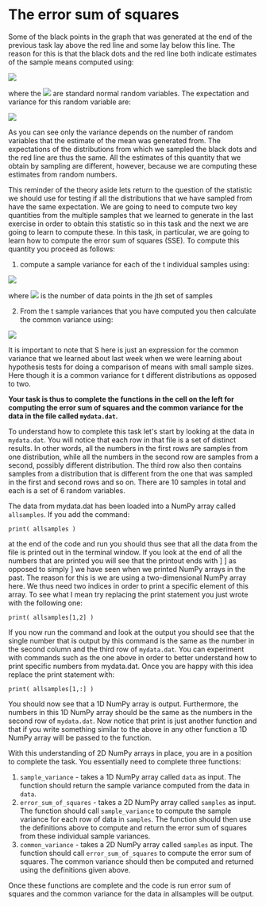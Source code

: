 # The error sum of squares

Some of the black points in the graph that was generated at the end of the previous task lay above the red line and some lay below this line.  The reason for this is that the black dots and the red line both indicate estimates of the sample means computed using:

![](https://render.githubusercontent.com/render/math?math=\overline{X}=\frac{1}{n}\sum_{i=1}^nX_i)

where the ![](https://render.githubusercontent.com/render/math?math=X_i) are standard normal random variables.  The expectation and variance for this random variable are:

![](https://render.githubusercontent.com/render/math?math=\mathbb{E}(\overline{X})=0\qquad\textrm{var}(\overline{X})=\frac{1}{n})

As you can see only the variance depends on the number of random variables that the estimate of the mean was generated from.  The expectations of the distributions from which we sampled the black dots and the red line are thus the same.  All the estimates of this quantity that we obtain by sampling are different, however, because we are computing these estimates from random numbers.

This reminder of the theory aside lets return to the question of the statistic we should use for testing if all the distributions that we have sampled from have the same expectation.  We are going to need to compute two key quantities from the multiple samples that we learned to generate in the last exercise in order to obtain this statistic so in this task and the next we are going to learn to compute these.  In this task, in particular, we are going to learn how to compute the error sum of squares (SSE).  To compute this quantity you proceed as follows:

1. compute a sample variance for each of the t individual samples using:

![](https://render.githubusercontent.com/render/math?math=S_j^2=\frac{n_j}{n_j-1}\left[\frac{1}{n_j}\sum_{i=1}^{n_j}X_i^2-\left(\frac{1}{n_j}\sum_{i=1}^{n_j}X_i\right)^2\right])

where ![](https://render.githubusercontent.com/render/math?math=n_j) is the number of data points in the jth set of samples

2. From the t sample variances that you have computed you then calculate the common variance using:

![](https://render.githubusercontent.com/render/math?math=S^2=\frac{SS_E}{\sum_{j=1}^t(n_j-1)}=\frac{\sum_{j=1}^t(n_j-1)s_j^2}{\sum_{j=1}^t(n_j-1)})

It is important to note that S here is just an expression for the common variance that we learned about last week when we were learning about hypothesis tests for doing a comparison of means with small sample sizes.  Here though it is a common variance for t different distributions as opposed to two.  

__Your task is thus to complete the functions in the cell on the left for computing the error sum of squares and the common variance for the data in the file called `mydata.dat`.__  

To understand how to complete this task let's start by looking at the data in `mydata.dat`. You will notice that each row in that file is a set of distinct results.  In other words, all the numbers in the first rows are samples from one distribution, while all the numbers in the second row are samples from a second, possibly different distribution.  The third row also then contains samples from a distribution that is different from the one that was sampled in the first and second rows and so on.  There are 10 samples in total and each is a set of 6 random variables.

The data from mydata.dat has been loaded into a NumPy array called `allsamples`.  If you add the command:

````
print( allsamples )
````

at the end of the code and run you should thus see that all the data from the file is printed out in the terminal window.  If you look at the end of all the numbers that are printed you will see that the printout ends with  ] ] as opposed to simply ] we have seen when we printed NumPy arrays in the past.  The reason for this is we are using a two-dimensional NumPy array here.  We thus need two indices in order to print a specific element of this array.  To see what I mean try replacing the print statement you just wrote with the following one:

````
print( allsamples[1,2] )    
````

If you now run the command and look at the output you should see that the single number that is output by this command is the same as the number in the second column and the third row of `mydata.dat`.  You can experiment with commands such as the one above in order to better understand how to print specific numbers from mydata.dat.  Once you are happy with this idea replace the print statement with:

````
print( allsamples[1,:] )   
````

You should now see that a 1D NumPy array is output.  Furthermore, the numbers in this 1D NumPy array should be the same as the numbers in the second row of `mydata.dat`. Now notice that print is just another function and that if you write something similar to the above in any other function a 1D NumPy array will be passed to the function.

With this understanding of 2D NumPy arrays in place, you are in a position to complete the task.  You essentially need to complete three functions:

1. `sample_variance` - takes a 1D NumPy array called `data` as input.  The function should return the sample variance computed from the data in `data`.
2. `error_sum_of_squares` - takes a 2D NumPy array called `samples` as input.  The function should call `sample_variance` to compute the sample variance for each row of data in `samples`.  The function should then use the definitions above to compute and return the error sum of squares from these individual sample variances.
2. `common_variance` - takes a 2D NumPy array called `samples` as input.  The function should call `error_sum_of_squares` to compute the error sum of squares.  The common variance should then be computed and returned using the definitions given above.

Once these functions are complete and the code is run error sum of squares and the common variance for the data in allsamples will be output.
